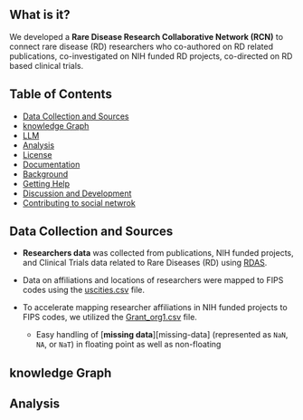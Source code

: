 



## What is it?

We developed a **Rare Disease Research Collaborative Network (RCN)** to connect rare disease (RD) researchers 
who co-authored on RD related publications, co-investigated on NIH funded RD projects, co-directed on RD based clinical trials. 

## Table of Contents

- [Data Collection and Sources](#data)
- [knowledge Graph](#knowledge_graph)
- [LLM](#llm)
- [Analysis](#analysis)
- [License](#license)
- [Documentation](#documentation)
- [Background](#background)
- [Getting Help](#getting-help)
- [Discussion and Development](#discussion-and-development)
- [Contributing to social netwrok](#contributing-to-sn)

## Data Collection and Sources

- **Researchers data** was collected from publications, NIH funded projects, and Clinical Trials data related to Rare Diseases (RD) using [RDAS](https://rdas.ncats.nih.gov/).
- Data on affiliations and locations of researchers were mapped to FIPS codes using the [uscities.csv](https://github.com/Jaber-Valinejad/RDAS/blob/master/RDAS_Social_Network/Data/uscities.csv) file.
- To accelerate mapping researcher affiliations in NIH funded projects to FIPS codes, we utilized the [Grant_org1.csv](https://github.com/Jaber-Valinejad/RDAS/blob/master/RDAS_Social_Network/Data/Grant_org1.csv) file.



  - Easy handling of [**missing data**][missing-data] (represented as
    `NaN`, `NA`, or `NaT`) in floating point as well as non-floating

## knowledge Graph


## Analysis


    
